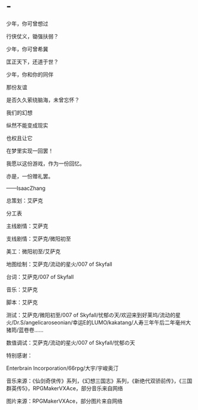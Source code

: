 # -
少年，你可曾想过

行侠仗义，锄强扶弱？

少年，你可曾希冀

匡正天下，还道于世？

少年，你和你的同伴

那份友谊

是否久久萦绕脑海，未曾忘怀？

我们的幻想

纵然不能变成现实

也权且让它

在梦里实现一回罢！

我愿以这份游戏，作为一份回忆。

亦是，一份赠礼罢。



——IsaacZhang



总策划：艾萨克




分工表




主线剧情：艾萨克



支线剧情：艾萨克/微阳初至



美工：微阳初至/艾萨克



地图绘制：艾萨克/流动的星火/007 of Skyfall



台词：艾萨克/007 of Skyfall



音乐：艾萨克



脚本：艾萨克



测试：艾萨克/微阳初至/007 of Skyfall/忧郁の天/欢迎来到好莱坞/流动的星火/Dr.S/angelicaroseonian/幸运E的LUMO/kakatang/人寿三年午后二年毫州大猪筠/蓝卷卷……



数值调试：艾萨克/流动的星火/007 of Skyfall/忧郁の天



特别感谢：

Enterbrain Incorporation/66rpg/大宇/宇峻奥汀

 

音乐来源：《仙剑奇侠传》系列，《幻想三国志》系列，《新绝代双骄前传》，《三国群英传5》，RPGMakerVXAce，部分音乐来自网络



图片来源：RPGMakerVXAce，部分图片来自网络
